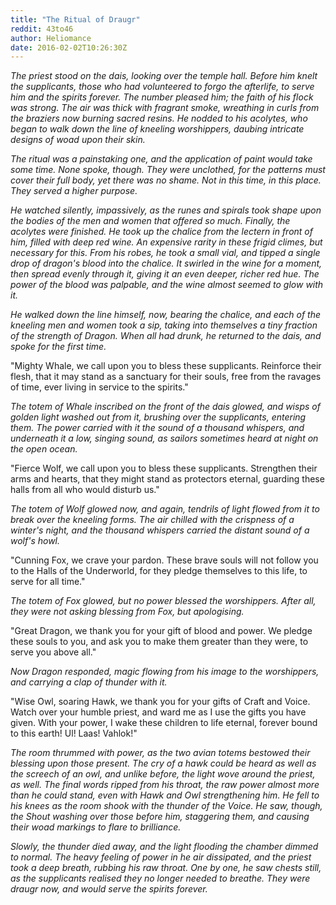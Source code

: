 ```yaml
---
title: "The Ritual of Draugr"
reddit: 43to46
author: Heliomance
date: 2016-02-02T10:26:30Z
---
```


*The priest stood on the dais, looking over the temple hall. Before him knelt the supplicants, those who had volunteered to forgo the afterlife, to serve him and the spirits forever. The number pleased him; the faith of his flock was strong. The air was thick with fragrant smoke, wreathing in curls from the braziers now burning sacred resins. He nodded to his acolytes, who began to walk down the line of kneeling worshippers, daubing intricate designs of woad upon their skin.*

*The ritual was a painstaking one, and the application of paint would take some time. None spoke, though. They were unclothed, for the patterns must cover their full body, yet there was no shame. Not in this time, in this place. They served a higher purpose.*

*He watched silently, impassively, as the runes and spirals took shape upon the bodies of the men and women that offered so much. Finally, the acolytes were finished. He took up the chalice from the lectern in front of him, filled with deep red wine. An expensive rarity in these frigid climes, but necessary for this. From his robes, he took a small vial, and tipped a single drop of dragon's blood into the chalice. It swirled in the wine for a moment, then spread evenly through it, giving it an even deeper, richer red hue. The power of the blood was palpable, and the wine almost seemed to glow with it.*

*He walked down the line himself, now, bearing the chalice, and each of the kneeling men and women took a sip, taking into themselves a tiny fraction of the strength of Dragon. When all had drunk, he returned to the dais, and spoke for the first time.*

"Mighty Whale, we call upon you to bless these supplicants. Reinforce their flesh, that it may stand as a sanctuary for their souls, free from the ravages of time, ever living in service to the spirits."

*The totem of Whale inscribed on the front of the dais glowed, and wisps of golden light washed out from it, brushing over the supplicants, entering them. The power carried with it the sound of a thousand whispers, and underneath it a low, singing sound, as sailors sometimes heard at night on the open ocean.*

"Fierce Wolf, we call upon you to bless these supplicants. Strengthen their arms and hearts, that they might stand as protectors eternal, guarding these halls from all who would disturb us."

*The totem of Wolf glowed now, and again, tendrils of light flowed from it to break over the kneeling forms. The air chilled with the crispness of a winter's night, and the thousand whispers carried the distant sound of a wolf's howl.*

"Cunning Fox, we crave your pardon. These brave souls will not follow you to the Halls of the Underworld, for they pledge themselves to this life, to serve for all time."

*The totem of Fox glowed, but no power blessed the worshippers. After all, they were not asking blessing from Fox, but apologising.*

"Great Dragon, we thank you for your gift of blood and power. We pledge these souls to you, and ask you to make them greater than they were, to serve you above all."

*Now Dragon responded, magic flowing from his image to the worshippers, and carrying a clap of thunder with it.*

"Wise Owl, soaring Hawk, we thank you for your gifts of Craft and Voice. Watch over your humble priest, and ward me as I use the gifts you have given. With your power, I wake these children to life eternal, forever bound to this earth! Ul! Laas! Vahlok!"

*The room thrummed with power, as the two avian totems bestowed their blessing upon those present. The cry of a hawk could be heard as well as the screech of an owl, and unlike before, the light wove around the priest, as well. The final words ripped from his throat, the raw power almost more than he could stand, even with Hawk and Owl strengthening him. He fell to his knees as the room shook with the thunder of the Voice. He saw, though, the Shout washing over those before him, staggering them, and causing their woad markings to flare to brilliance.*

*Slowly, the thunder died away, and the light flooding the chamber dimmed to normal. The heavy feeling of power in he air dissipated, and the priest took a deep breath, rubbing his raw throat. One by one, he saw chests still, as the supplicants realised they no longer needed to breathe. They were draugr now, and would serve the spirits forever.*


